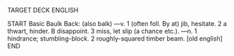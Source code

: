 TARGET DECK
ENGLISH

START
Basic
Baulk
Back: (also balk) —v. 1 (often foll. By at) jib, hesitate. 2 a thwart, hinder. B disappoint. 3 miss, let slip (a chance etc.). —n. 1 hindrance; stumbling-block. 2 roughly-squared timber beam. [old english]
END
